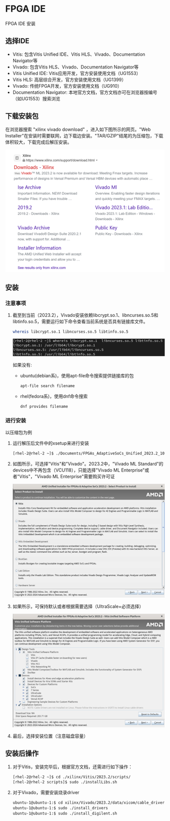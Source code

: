# FPGA IDE

FPGA IDE 安装

## 选择IDE

- Vitis: 包含Vitis Unified IDE、Vitis HLS、Vivado、Documentation Navigator等
- Vivado: 包含Vitis HLS、Vivado、Documentation Navigator等
- Vitis Unified IDE: Vitis应用开发，官方安装使用文档（UG1553）
- Vitis HLS: 高层综合开发，官方安装使用文档（UG1399）
- Vivado: 传统FPGA开发，官方安装使用文档（UG910）
- Documentation Navigator: 本地官方文档，官方文档亦可在浏览器按编号（如UG1553）搜索浏览

## 下载安装包

在浏览器搜索 "xilinx vivado download" ，进入如下图所示的网页。"Web Installer"在安装时需要联网，边下载边安装。"TAR/GZIP"结尾的为压缩包，下载体积较大，下载完成后解压安装。

![vivado_download](images/ide_install/download_vivado.png)

## 安装

### 注意事项

1. 截至到当前（2023.2），Vivado安装依赖libcrypt.so.1、libncurses.so.5和libtinfo.so.5，需要运行如下命令查看当前系统是否具有链接库文件。

   ```bash
   whereis libcrypt.so.1 libncurses.so.5 libtinfo.so.5
   ```

   ![whereis_so](images/ide_install/whereis_so.png)

   如果没有:

   - ubuntu(debian系)，使用apt-file命令搜索提供链接库的包

     ```bash
     apt-file search filename
     ```

   - rhel(fedora系)，使用dnf命令搜索
  
     ```bash
     dnf provides filename
     ```

### 进行安装

以压缩包为例

1. 运行解压后文件中的xsetup来进行安装

   ```bash
   [rhel-2@rhel-2 ~]$ ./Documents/FPGAs_AdaptiveSoCs_Unified_2023.2_1013_2256/xsetup
   ```

2. 如图所示，可选择"Vitis"和"Vivado"。2023.2中，"Vivado ML Standard"的devices中不再包含（VCU118），只能选择"Vivado ML Enterprise"或者"Vitis"，"Vivado ML Enterprise"需要购买许可证

   ![select_product](images/ide_install/select_product.png)

3. 如果所示，可保持默认或者根据需要选择（UltraScale+必须选择）

   ![custom_installation](images/ide_install/customize_installation.png)

4. 最后，选择安装位置（注意磁盘容量）

## 安装后操作

1. 对于Vitis，安装完毕后，根据官方文档，还需进行如下操作：

   ```bash
   [rhel-2@rhel-2 ~]$ cd ./xilinx/Vitis/2023.2/scripts/
   [rhel-2@rhel-2 scripts]$ sudo ./installLibs.sh
   ```

2. 对于Vivado，需要安装烧录driver

   ```bash
   ubuntu-1@ubuntu-1:$ cd xilinx/Vivado/2023.2/data/xicom/cable_drivers/lin64/install_script/install_drivers/
   ubuntu-1@ubuntu-1:$ sudo ./install_drivers
   ubuntu-1@ubuntu-1:$ sudo ./install_digilent.sh
   ```
